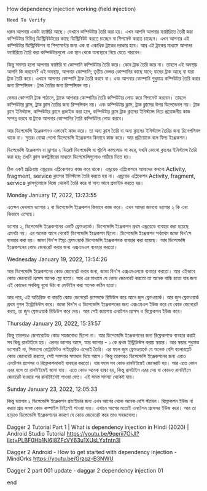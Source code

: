 How dependency injection working (field injection)

`Need To Verify`

ধরুন আপনার একটা ফ্যাক্টরি আছে। যেখানে কম্পিউটার তৈরি করা হয়। এখন আপনি আপনার ফ্যাক্টরিতে তৈরী করা কম্পিউটার বিভিন্ন ডিস্ট্রিবিউটরের কাছে ডিস্ট্রিবিউট করতে চাচ্ছেন বা শিপমেন্ট করতে চাচ্ছেন। এখন আপনার এই কম্পিউটার ডিস্ট্রিবিউশন বা শিপমেন্টের জন্য এক বা একাধিক ট্রাকের দরকার হবে। আর এই ট্রাকের মাধ্যমে আপানর ফ্যাক্টরিতে তৈরি করা কম্পিউটারগুলো এক স্থান থেকে অন্যস্থানে নিয়ে যেতে পারবেন।


কিন্তু সমস্যা হলো আপনার ফ্যাক্টরি বা কোম্পানি কম্পিউটার তৈরি করে। কোন ট্রাক তৈরি করে না। তাহলে এই অবস্থায় আপনি কি করবেন? এই অবস্থায়, আপনার কোম্পানি; তৃতীয় ভেন্ডর কোম্পানির কাছে যাবে; যাদের ট্রাক আছে বা যারা ট্রাক তৈরি করে। এখানে আপনার কোম্পানি ট্রাক তৈরি করবে না। এবং আপনার কোম্পানি শুধুমাত্র কম্পিউটার তৈরি করার জন্য রিস্পন্সিবল। ট্রাক তৈরির জন্য রিস্পন্সিবল নয়।


ভেন্ডর কোম্পানি ট্রাক পাঠালে, ট্রাকে আপনার কোম্পানির তৈরি কম্পিউটার লোড করে শিপমেন্ট করবেন। তাহলে কম্পিউটার ক্লাস, ট্রাক ক্লাস তৈরির জন্য রিস্পন্সিবল নয়। এবং কম্পিউটার ক্লাস, ট্রাক ক্লাসের উপর ডিপেন্ডেবল নয়। ট্রাক ক্লাস ইনিস্ট্যান্স, কম্পিউটার ক্লাসে প্রভাইড করা হলে, কম্পিউটার ক্লাস ট্রাক ক্লাসের ইনিস্ট্যান্স নিয়ে প্রয়োজনীয় কাজ সম্পন্ন করবে বা ট্রাকে আপনার কোম্পানির তৈরি কম্পিউটার লোড করবে।


আর ডিপেন্ডেন্সি ইঞ্জেকশনও এভাবেই কাজ করে। তা অন্য ক্লাস তৈরি বা অন্য ক্লাসের ইনিস্ট্যান্স তৈরির জন্য রিসেপসিবল থাকে না। সুতরং বোঝা গেলো ডিপেন্ডেন্সি ইঞ্জেকশন কিভাবে কাজ করে। আর প্রক্রিয়াকে বলে ফিল্ড ইঞ্জেকশন।


ডিপেন্ডেন্সি ইঞ্জেকশন বা ড্রাগার ২ ডিরেক্ট ডিপেন্ডেন্সি বা স্ট্রংলি কাপলোড না করে, যখনি কোনো ক্লাসের ইনিস্ট্যান্স তৈরি করা হয়; তখনি ক্লাস কন্সট্রাক্টরের মাধ্যমে ডিপেন্ডেন্সিগুলোও পাঠিয়ে দিতে হয়।

ঠিক একই প্রক্রিয়ায় এন্ড্রয়েড এপ্লিকেশনও কাজ করে থাকে। এন্ড্রয়েড এপ্লিকেশনে আমাদের কখনো Activity, fragment, service ক্লাসের ইনিস্ট্যান্স তৈরি করতে হয় না। এন্ড্রয়েড এপ্লিকেশন Activity, fragment, service ক্লাসগুলোকে নিজে থেকেই তৈরি করে বা অন্য ভাবে প্রভাইড করতে হয়।


Monday January 17, 2022, 13:23:55

এতক্ষন দেখলাম ড্যাগার ২ বা ডিপেন্ডেন্সি ইঞ্জেকশন কিভাবে কাজ করে। এখন আমরা জানবো ড্যাগার ২ কি এবং কিভাবে এসেছে।

ড্যাগার ২, ডিপেন্ডেন্সি ইঞ্জেকশনের একটি ফ্রেমওয়ার্ক। ডিপেন্ডেন্সি ইঞ্জেকশন প্রথম এন্ড্রয়েডে ব্যবহার করা হয়েছে এমনটা নয়। এর অনেক আগে থেকেই ডিপেন্ডেন্সি ইঞ্জেকশন ছিলো। ডিপেন্ডেন্সি ইঞ্জেকশন সর্বপ্রথম জাভা বিন'সে ব্যবহার করা হয়। জাভা বিন'স স্প্রিং ফ্রেমওয়ার্ক ডিপেন্ডেন্সি ইঞ্জেকশনক ব্যবহার করা হয়েছে। আর ডিপেন্ডেন্সি ইঞ্জেকশনের কোড জেনারেট করার জন্য এক্সএমএল ব্যবহার করতো।

Wednesday January 19, 2022, 13:54:26

আর ডিপেন্ডেন্সি ইঞ্জেকশনের কোড জেনেরেট করার জন্য, জাভা বিন'স এক্সএমএলকে ব্যবহার করতো। আর এইভাবে কোড জেনেরেট প্রসেস অনেক স্লো হতো। আর এর মাধ্যমে যে কোড জেনেরেট করতো তা অনেক বাল্কি হতো যার জন্য এই কোডের সবকিছু বুঝে উঠা বা মেন্টাইন করা অনেক কঠিন হতো।

আর পরে, এই অতিরিক্ত বা বাড়তি কোড জেনেরেট প্রসেসকে রিডিউস করে আনে জুস ফ্রেমওয়ার্ক। আর জুস ফ্রেমওয়ার্ক প্রথম গুগল ইন্ট্রোডিউস করে। জাভা বিন'স এ ডিপেন্ডেন্সি ইঞ্জেকশনের জন্য এক্সএমএল ইউজ করে যে কোড জেনেরেট করত, তা জুস ফ্রেমওয়ার্ক রিডিউস করে দেয়। আর সেই জায়গায় এনটেশন প্রসেস ও রিফ্লেকশন ইউজ করে।

Thursday January 20, 2022, 15:31:57

কিন্তু তারপরও জেনারেটেড কোড সহজবোধ্য ছিলো না। আর ডিপেন্ডেন্সি ইঞ্জেকশনের জন্য রিফ্লেকশকে ব্যবহার করাই সব কিছু রানটাইমে হয়। এরপর ড্যাগার আসে, আর ড্যাগার - ১ কে প্রথম ইন্ট্রিডিউস করায় স্কয়ার। আর স্কয়ার শুধুমাত্র ড্যাগারই না, পিকাসো রেট্রোফিটও লাইব্রেরিও এদেরই তৈরি। এর ফলে জুস ফ্রেমওয়ার্কে যে অনেক বেশি বয়লারপ্লেট কোড জেনেরেট করতো, সেই সমস্যার সমাধান নিয়ে আসে। কিন্তু তারপরও ডিপেন্ডেন্সি ইঞ্জেকশনের জন্য এরাও এনটেশন প্রসেসর ও রিফ্লেকশনকেই ব্যবহার করতো। যার ফলে সব কোড রানটাইমেই জেনেরাট হয়। আর এতে কোন এরর হলে তা রানটাইমেই জানা যায়। এতে কোড অনেক হাল্কা হয়, কিন্তু রানটাইম এরর দেয় বা কোডও রানটাইমে জেনারেট হওয়ার পর রানটাইমেই পাওয়া যেত। এই সমস্ত সমস্যা থেকেই যায়।


Sunday January 23, 2022, 12:05:33

কিন্তু ড্যাগার ২ ডিপেন্ডেন্সি ইঞ্জেকশন প্রভাইডার জন্য এখন আগের থেকে অনেক বেশি স্ট্যাবল। রিফ্লেকশন ইউজ না করায় প্রায় সমস্ত কোড কম্পাইল টাইমেই পাওয়া যায়। এখানে আগের মতোই এনটেশন প্রসেসর ইউজ করে। আর তা ছাড়াও ডিপেন্ডেন্সি ইঞ্জেকশনের কারণে যে কোড জেনেরেট করে তাও সহজবোধ্য।


Dagger 2 Tutorial Part 1 | What is dependency injection in Hindi (2020) | Android Studio Tutorial
https://youtu.be/9qerii7OiJI?list=PLBF0Hb1Nl6I8ZFcVY63u1XUsLYxfntn3l

Dagger 2 Android - How to get started with dependency injection - MindOrks
https://youtu.be/Grzqz-B3NWU


Dagger 2 part 001 update - daggar 2 dependency injection 01





end
